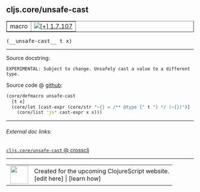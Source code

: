 ## cljs.core/unsafe-cast



 <table border="1">
<tr>
<td>macro</td>
<td><a href="https://github.com/cljsinfo/cljs-api-docs/tree/1.7.107"><img valign="middle" alt="[+] 1.7.107" title="Added in 1.7.107" src="https://img.shields.io/badge/+-1.7.107-lightgrey.svg"></a> </td>
</tr>
</table>


 <samp>
(__unsafe-cast__ t x)<br>
</samp>

---





Source docstring:

```
EXPERIMENTAL: Subject to change. Unsafely cast a value to a different type.
```


Source code @ [github](https://github.com/clojure/clojurescript/blob/r1.7.170/src/main/clojure/cljs/core.cljc#L885-L889):

```clj
(core/defmacro unsafe-cast
  [t x]
  (core/let [cast-expr (core/str "~{} = /** @type {" t "} */ (~{})")]
    (core/list 'js* cast-expr x x)))
```

<!--
Repo - tag - source tree - lines:

 <pre>
clojurescript @ r1.7.170
└── src
    └── main
        └── clojure
            └── cljs
                └── <ins>[core.cljc:885-889](https://github.com/clojure/clojurescript/blob/r1.7.170/src/main/clojure/cljs/core.cljc#L885-L889)</ins>
</pre>

-->

---



###### External doc links:

[`cljs.core/unsafe-cast` @ crossclj](http://crossclj.info/fun/cljs.core/unsafe-cast.html)<br>

---

 <table>
<tr><td>
<img valign="middle" align="right" width="48px" src="http://i.imgur.com/Hi20huC.png">
</td><td>
Created for the upcoming ClojureScript website.<br>
[edit here] | [learn how]
</td></tr></table>

[edit here]:https://github.com/cljsinfo/cljs-api-docs/blob/master/cljsdoc/cljs.core/unsafe-cast.cljsdoc
[learn how]:https://github.com/cljsinfo/cljs-api-docs/wiki/cljsdoc-files

<!--

This information was too distracting to show to readers, but I'll leave it
commented here since it is helpful to:

- pretty-print the data used to generate this document
- and show how to retrieve that data



The API data for this symbol:

```clj
{:ns "cljs.core",
 :name "unsafe-cast",
 :signature ["[t x]"],
 :history [["+" "1.7.107"]],
 :type "macro",
 :full-name-encode "cljs.core/unsafe-cast",
 :source {:code "(core/defmacro unsafe-cast\n  [t x]\n  (core/let [cast-expr (core/str \"~{} = /** @type {\" t \"} */ (~{})\")]\n    (core/list 'js* cast-expr x x)))",
          :title "Source code",
          :repo "clojurescript",
          :tag "r1.7.170",
          :filename "src/main/clojure/cljs/core.cljc",
          :lines [885 889]},
 :full-name "cljs.core/unsafe-cast",
 :docstring "EXPERIMENTAL: Subject to change. Unsafely cast a value to a different type."}

```

Retrieve the API data for this symbol:

```clj
;; from Clojure REPL
(require '[clojure.edn :as edn])
(-> (slurp "https://raw.githubusercontent.com/cljsinfo/cljs-api-docs/catalog/cljs-api.edn")
    (edn/read-string)
    (get-in [:symbols "cljs.core/unsafe-cast"]))
```

-->
